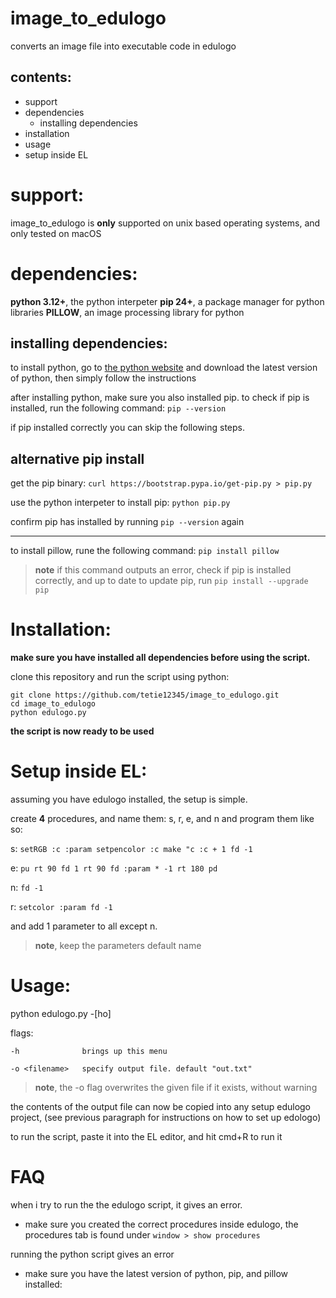 # image_to_edulogo
converts an image file into executable code in edulogo

contents:
-
- support
- dependencies
    - installing dependencies
- installation
- usage
- setup inside EL

# support:
image_to_edulogo is **only** supported on unix based operating systems, and only tested on macOS

# dependencies:
**python 3.12+**, the python interpeter
**pip 24+**, a package manager for python libraries
**PILLOW**, an image processing library for python

## installing dependencies:
to install python, go to [the python website](https://www.python.org) and download the latest version of python, then simply follow the instructions

after installing python, make sure you also installed pip. to check if pip is installed, run the following command:
`pip --version`

if pip installed correctly you can skip the following steps.

alternative pip install
-
get the pip binary:
``curl https://bootstrap.pypa.io/get-pip.py > pip.py``

use the python interpeter to install pip:
``python pip.py``

confirm pip has installed by running `pip --version` again

---

to install pillow, rune the following command:
`pip install pillow`

> **note** if this command outputs an error, check if pip is installed correctly, and up to date
> to update pip, run `pip install --upgrade pip`

# Installation:
**make sure you have installed all dependencies before using the script.**

clone this repository and run the script using python:
```
git clone https://github.com/tetie12345/image_to_edulogo.git
cd image_to_edulogo
python edulogo.py
```

**the script is now ready to be used**

# Setup inside EL:
assuming you have edulogo installed, the setup is simple.

create **4** procedures, and name them: s, r, e, and n
and program them like so:

s:
``
setRGB :c :param
setpencolor :c
make "c :c + 1
fd -1
``

e:
``
pu
rt 90
fd 1
rt 90
fd :param * -1
rt 180
pd
``

n:
``
fd -1
``

r:
``
setcolor :param
fd -1
``

and add 1 parameter to all except n.
> **note**, keep the parameters default name

# Usage:
python edulogo.py -[ho] <file>

flags:

    -h              brings up this menu

    -o <filename>   specify output file. default "out.txt"

> **note**, the -o flag overwrites the given file if it exists, without warning

the contents of the output file can now be copied into any setup edulogo project, (see previous paragraph for instructions on how to set up edologo)

to run the script, paste it into the EL editor, and hit cmd+R to run it


# FAQ
when i try to run the the edulogo script, it gives an error.
- make sure you created the correct procedures inside edulogo, the procedures tab is found under `window > show procedures`

running the python script gives an error
- make sure you have the latest version of python, pip, and pillow installed:
